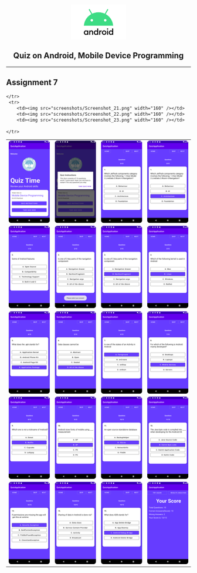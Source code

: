 <p align="center">
    <img src="android_logo.png" width="150" />
    <h2 align="center">Quiz on Android, Mobile Device Programming</h2>
    
</p>

<hr/>

<h2>Assignment 7</h2>
<p align="center">
<table border="0">
      <tr>
        <td><img src="screenshots/Screenshot_1.png" width="160" /></td>
        <td><img src="screenshots/Screenshot_2.png" width="160" /></td>
        <td><img src="screenshots/Screenshot_3.png" width="160" /></td>
        <td><img src="screenshots/Screenshot_4.png" width="160" /></td>
    </tr>
    <tr>
        <td><img src="screenshots/Screenshot_5.png" width="160" /></td>
        <td><img src="screenshots/Screenshot_6.png" width="160" /></td>
        <td><img src="screenshots/Screenshot_7.png" width="160" /></td>
        <td><img src="screenshots/Screenshot_8.png" width="160" /></td>
    </tr>
      <tr>
        <td><img src="screenshots/Screenshot_9.png" width="160" /></td>
        <td><img src="screenshots/Screenshot_10.png" width="160" /></td>
        <td><img src="screenshots/Screenshot_11.png" width="160" /></td>
        <td><img src="screenshots/Screenshot_12.png" width="160" /></td>
    </tr>
     <tr>
        <td><img src="screenshots/Screenshot_13.png" width="160" /></td>
        <td><img src="screenshots/Screenshot_14.png" width="160" /></td>
        <td><img src="screenshots/Screenshot_15.png" width="160" /></td>
        <td><img src="screenshots/Screenshot_16.png" width="160" /></td>      
    </tr>
     <tr>
        <td><img src="screenshots/Screenshot_17.png" width="160" /></td>
        <td><img src="screenshots/Screenshot_18.png" width="160" /></td>
        <td><img src="screenshots/Screenshot_19.png" width="160" /></td>
        <td><img src="screenshots/Screenshot_20.png" width="160" /></td>
      
    </tr>
     <tr>
        <td><img src="screenshots/Screenshot_21.png" width="160" /></td>
        <td><img src="screenshots/Screenshot_22.png" width="160" /></td>
        <td><img src="screenshots/Screenshot_23.png" width="160" /></td>
      
    </tr>
</table>
</p>
